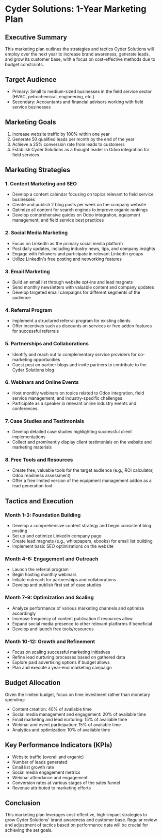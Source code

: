 # Cyder Solutions: 1-Year Marketing Plan

## Executive Summary
This marketing plan outlines the strategies and tactics Cyder Solutions will employ over the next year to increase brand awareness, generate leads, and grow its customer base, with a focus on cost-effective methods due to budget constraints.

## Target Audience
- Primary: Small to medium-sized businesses in the field service sector (HVAC, petrochemical, engineering, etc.)
- Secondary: Accountants and financial advisors working with field service businesses

## Marketing Goals
1. Increase website traffic by 100% within one year
2. Generate 50 qualified leads per month by the end of the year
3. Achieve a 25% conversion rate from leads to customers
4. Establish Cyder Solutions as a thought leader in Odoo integration for field services

## Marketing Strategies

### 1. Content Marketing and SEO
- Develop a content calendar focusing on topics relevant to field service businesses
- Create and publish 2 blog posts per week on the company website
- Optimize all content for search engines to improve organic rankings
- Develop comprehensive guides on Odoo integration, equipment management, and field service best practices

### 2. Social Media Marketing
- Focus on LinkedIn as the primary social media platform
- Post daily updates, including industry news, tips, and company insights
- Engage with followers and participate in relevant LinkedIn groups
- Utilize LinkedIn's free posting and networking features

### 3. Email Marketing
- Build an email list through website opt-ins and lead magnets
- Send monthly newsletters with valuable content and company updates
- Develop targeted email campaigns for different segments of the audience

### 4. Referral Program
- Implement a structured referral program for existing clients
- Offer incentives such as discounts on services or free addon features for successful referrals

### 5. Partnerships and Collaborations
- Identify and reach out to complementary service providers for co-marketing opportunities
- Guest post on partner blogs and invite partners to contribute to the Cyder Solutions blog

### 6. Webinars and Online Events
- Host monthly webinars on topics related to Odoo integration, field service management, and industry-specific challenges
- Participate as a speaker in relevant online industry events and conferences

### 7. Case Studies and Testimonials
- Develop detailed case studies highlighting successful client implementations
- Collect and prominently display client testimonials on the website and marketing materials

### 8. Free Tools and Resources
- Create free, valuable tools for the target audience (e.g., ROI calculator, Odoo readiness assessment)
- Offer a free limited version of the equipment management addon as a lead generation tool

## Tactics and Execution

### Month 1-3: Foundation Building
- Develop a comprehensive content strategy and begin consistent blog posting
- Set up and optimize LinkedIn company page
- Create lead magnets (e.g., whitepapers, ebooks) for email list building
- Implement basic SEO optimizations on the website

### Month 4-6: Engagement and Outreach
- Launch the referral program
- Begin hosting monthly webinars
- Initiate outreach for partnerships and collaborations
- Develop and publish first set of case studies

### Month 7-9: Optimization and Scaling
- Analyze performance of various marketing channels and optimize accordingly
- Increase frequency of content publication if resources allow
- Expand social media presence to other relevant platforms if beneficial
- Develop and launch free tools/resources

### Month 10-12: Growth and Refinement
- Focus on scaling successful marketing initiatives
- Refine lead nurturing processes based on gathered data
- Explore paid advertising options if budget allows
- Plan and execute a year-end marketing campaign

## Budget Allocation
Given the limited budget, focus on time investment rather than monetary spending:
- Content creation: 40% of available time
- Social media management and engagement: 20% of available time
- Email marketing and lead nurturing: 15% of available time
- Webinar and event participation: 15% of available time
- Analytics and optimization: 10% of available time

## Key Performance Indicators (KPIs)
- Website traffic (overall and organic)
- Number of leads generated
- Email list growth rate
- Social media engagement metrics
- Webinar attendance and engagement
- Conversion rates at various stages of the sales funnel
- Revenue attributed to marketing efforts

## Conclusion
This marketing plan leverages cost-effective, high-impact strategies to grow Cyder Solutions' brand awareness and customer base. Regular review and adjustment of tactics based on performance data will be crucial for achieving the set goals.
